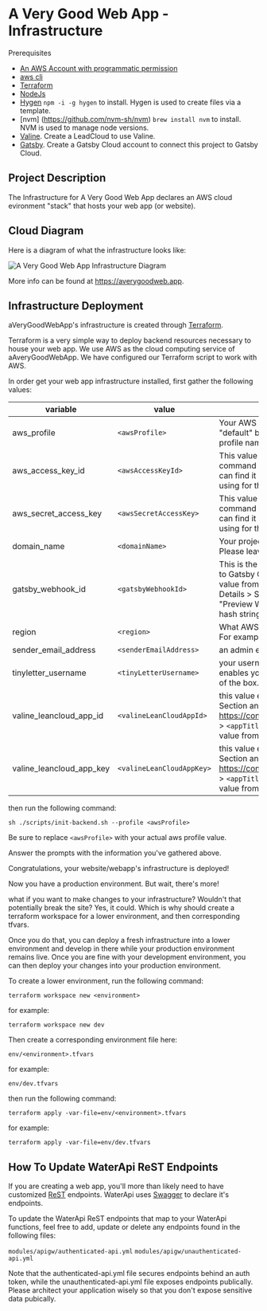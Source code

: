 # A Very Good Web App - Infrastructure

Prerequisites
- [An AWS Account with programmatic permission](https://aws.amazon.com/)
- [aws cli](https://docs.aws.amazon.com/cli/latest/userguide/cli-chap-welcome.html)
- [Terraform](https://learn.hashicorp.com/tutorials/terraform/install-cli?in=terraform/aws-get-started)
- [NodeJs](https://nodejs.org/en/download/)
- [Hygen](http://www.hygen.io/) `npm -i -g hygen` to install. Hygen is used to create files via a template.
- [nvm] (https://github.com/nvm-sh/nvm) `brew install nvm` to install. NVM is used to manage node versions.
- [Valine](https://console.leancloud.app/). Create a LeadCloud to use Valine.
- [Gatsby](https://gatsbyjs.com/). Create a Gatsby Cloud account to connect this project to Gatsby Cloud.

## Project Description

The Infrastructure for A Very Good Web App declares an AWS cloud evironment "stack" that hosts your web app (or website).

## Cloud Diagram

Here is a diagram of what the infrastructure looks like:

![A Very Good Web App Infrastructure Diagram](./averygoodwebapp-resource-map.svg)

More info can be found at https://averygoodweb.app.

## Infrastructure Deployment

aVeryGoodWebApp's infrastructure is created through [Terraform](https://terraform.io/).

Terraform is a very simple way to deploy backend resources necessary to house your web app. We use AWS as the cloud computing service of aAveryGoodWebApp. We have configured our Terraform script to work with AWS.

In order get your web app infrastructure installed, first gather the following values:

| variable                 | value                     | description                                                                                                                                                                                                                                                          |
|--------------------------|---------------------------|----------------------------------------------------------------------------------------------------------------------------------------------------------------------------------------------------------------------------------------------------------------------|
| aws_profile              | `<awsProfile>`            | Your AWS profile name. It's usually named, "default" by default, unless you use a different profile name.                                                                                                                                                            |
| aws_access_key_id        | `<awsAccessKeyId>`        | This value can be found by running the following command  `sudo nano ~/.aws/credentials` . You can find it under the aws profile you have been using for this installation guide.                                                                                    |
| aws_secret_access_key    | `<awsSecretAccessKey>`    | This value can be found by running the following command  `sudo nano ~/.aws/credentials` . You can find it under the aws profile you have been using for this installation guide.                                                                                    |
| domain_name              | `<domainName>`            | Your project's domain name (example.com). Please leave out any www. prefix.                                                                                                                                                                                          |
| gatsby_webhook_id        | `<gatsbyWebhookId>`       | This is the string that connects the infrastructure to Gatsby Cloud. You can  copy and paste this value from gatsbyjs.com/dashboard/ > View Details  > Site Settings > Webhook. Under "Preview Webhook", copy and  paste only the hash string at the end of the url. |
| region                   | `<region>`                | What AWS region is your account configured to? For example, it could be: 'us-east-1'                                                                                                                                                                                 |
| sender_email_address     | `<senderEmailAddress>`    | an admin email for your project                                                                                                                                                                                                                                      |
| tinyletter_username      | `<tinyLetterUsername>`    | your username created at tinyletter.com. This enables your web app to collect user emails out of the box.                                                                                                                                                            |
| valine_leancloud_app_id  | `<valineLeanCloudAppId>`  | this value enables the EarthBucket Comment Section and can be copied and pasted from https://console.leancloud.app/applist.html#/apps >  `<appTitle>`  > Settings > App keys. Copy the value from AppID.                                                             |
| valine_leancloud_app_key | `<valineLeanCloudAppKey>` | this value enables the EarthBucket Comment Section and can be copied and pasted from https://console.leancloud.app/applist.html#/apps >  `<appTitle>`  > Settings > App keys. Copy the value from AppKey.                                                            |

then run the following command:

`sh ./scripts/init-backend.sh --profile <awsProfile>`

Be sure to replace `<awsProfile>` with your actual aws profile value.

Answer the prompts with the information you've gathered above.

Congratulations, your website/webapp's infrastructure is deployed!

Now you have a production environment. But wait, there's more!

what if you want to make changes to your infrastructure? Wouldn't that potentially break the site? Yes, it could. Which is why should create a terraform workspace for a lower environment, and then corresponding tfvars.

Once you do that, you can deploy a fresh infrastructure into a lower environment and develop in there while your production environment remains live. Once you are fine with your development environment, you can then deploy your changes into your production environment.

To create a lower environment, run the following command:

`terraform workspace new <environment>`

for example:

`terraform workspace new dev`

Then create a corresponding environment file here:

`env/<environment>.tfvars`

for example:

`env/dev.tfvars`

then run the following command:

`terraform apply -var-file=env/<environment>.tfvars`

for example:

`terraform apply -var-file=env/dev.tfvars`

## How To Update WaterApi ReST Endpoints

If you are creating a web app, you'll more than likely need to have customized [ReST](https://restfulapi.net/) endpoints. WaterApi uses [Swagger](https://swagger.io/blog/api-development/getting-started-with-swagger-i-what-is-swagger/) to declare it's endpoints.

To update the WaterApi ReST endpoints that map to your WaterApi functions, feel free to add, update or delete any endpoints found in the following files:

`modules/apigw/authenticated-api.yml`
`modules/apigw/unauthenticated-api.yml`

Note that the authenticated-api.yml file secures endpoints behind an auth token, while the unauthenticated-api.yml file exposes endpoints publically. Please architect your application wisely so that you don't expose sensitive data pubically.